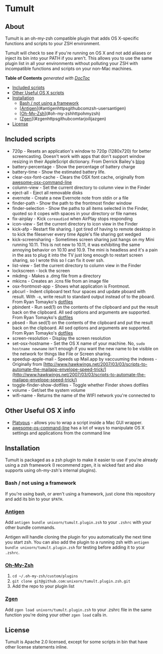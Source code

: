 # Tumult

## About

Tumult is an oh-my-zsh compatible plugin that adds OS X-specific functions and scripts to your ZSH environment.

Tumult will check to see if you're running on OS X and not add aliases or inject its bin into your PATH if you aren't. This allows you to use the same plugin list in all your environments without polluting your ZSH with incompatible functions and scripts on your non-Mac machines.

<!-- START doctoc generated TOC please keep comment here to allow auto update -->
<!-- DON'T EDIT THIS SECTION, INSTEAD RE-RUN doctoc TO UPDATE -->
**Table of Contents**  *generated with [DocToc](https://github.com/thlorenz/doctoc)*

- [Included scripts](#included-scripts)
- [Other Useful OS X scripts](#other-useful-os-x-scripts)
- [Installation](#installation)
  - [Bash / not using a framework](#bash--not-using-a-framework)
  - [[Antigen](https://github.com/zsh-users/antigen)](#antigenhttpsgithubcomzsh-usersantigen)
  - [[Oh-My-Zsh](http://ohmyz.sh/)](#oh-my-zshhttpohmyzsh)
  - [[Zgen](https://github.com/tarjoilija/zgen)](#zgenhttpsgithubcomtarjoilijazgen)
- [License](#license)

<!-- END doctoc generated TOC please keep comment here to allow auto update -->

## Included scripts

* 720p - Resets an application's window to 720p (1280x720) for better screencasting. Doesn't work with apps that don't support window resizing in their AppleScript dictionary. From Derrick Bailey's [blog](http://lostechies.com/derickbailey/2012/09/08/screencasting-tip-resize-your-app-to-720p-1280x720-in-osx/)
* battery-percentage - Show the percentage of battery charge
* battery-time - Show the estimated battery life.
* clear-osx-font-cache - Clears the OSX font cache, originally from [awesome-osx-command-line](https://github.com/herrbischoff/awesome-osx-command-line/blob/master/functions.md#app-icons)
* column-view - Set the current directory to column view in the Finder
* eject-all - Eject all removable disks
* evernote - Create a new Evernote note from stdin or a file
* finder-path - Show the path to the frontmost finder window
* finder-selection - Show the paths to all items selected in the Finder, quoted so it copes with spaces in your directory or file names
* fix-airplay - Kick `coreaudiod` when AirPlay stops responding
* icon-view - Set the current directory to icon view in the Finder
* kick-afp - Restart file sharing. I got tired of having to remote desktop in to kick the fileserver every time Apple's file sharing got wedged
* kick-screensharing - Sometimes screen sharing just hangs on my Mini running 10.11. This is not new to 10.11, it was exhibiting the same annoying behavior on 10.10 and 10.9. The mini is headless and it's a pain in the ass to plug it into the TV just long enough to restart screen sharing, so I wrote this so I can fix it over ssh.
* list-view - Set the current directory to column view in the Finder
* lockscreen - lock the screen
* mkdmg - Makes a .dmg file from a directory
* mkicns - Creates an .icns file from an image file
* osx-frontmost-app - Shows what application is Frontmost.
* pbcurl - Indent clipboard text four spaces and update pboard with result. With `-o`, write result to standard output instead of to the pboard. From Ryan Tomayko's [dotfiles](https://github.com/rtomayko/dotfiles)
* pbindent - Run sed(1) on the contents of the clipboard and put the result back on the clipboard. All sed options and arguments are supported. From Ryan Tomayko's [dotfiles](https://github.com/rtomayko/dotfiles)
* pbsed - Run sed(1) on the contents of the clipboard and put the result back on the clipboard. All sed options and arguments are supported. From Ryan Tomayko's [dotfiles](https://github.com/rtomayko/dotfiles)
* screen-resolution - Display the screen resolution
* set-osx-hostname - Set the OS X name of your machine. No, `sudo hostname newname` isn't enough if you want the new name to be visible on the network for things like File or Screen sharing.
* speedup-apple-mail - Speeds up Mail.app by vaccuuming the indexes - Originally from [http://www.hawkwings.net/2007/03/03/scripts-to-automate-the-mailapp-envelope-speed-trick/](http://www.hawkwings.net/2007/03/03/scripts-to-automate-the-mailapp-envelope-speed-trick/)
* toggle-finder-show-dotfiles - Toggle whether Finder shows dotfiles
* volume - Get/set the system volume
* wifi-name - Returns the name of the WIFI network you're connected to

## Other Useful OS X info

* [Platypus](https://github.com/sveinbjornt/Platypus) - allows you to wrap a script inside a Mac GUI wrapper.
* [awesome-os-command-line](https://github.com/herrbischoff/awesome-osx-command-line) has a lot of ways to manipulate OS X settings and applications from the command line

## Installation

Tumult is packaged as a zsh plugin to make it easier to use if you're already using a zsh framework (I recommend zgen, it is wicked fast and also supports using oh-my-zsh's internal plugins).

### Bash / not using a framework

If you're using bash, or aren't using a framework, just clone this repository and add its bin to your `$PATH`.

### [Antigen](https://github.com/zsh-users/antigen)

Add `antigen bundle unixorn/tumult.plugin.zsh` to your `.zshrc` with your other bundle commands.

Antigen will handle cloning the plugin for you automatically the next time you start zsh. You can also add the plugin to a running zsh with `antigen bundle unixorn/tumult.plugin.zsh` for testing before adding it to your `.zshrc`.

### [Oh-My-Zsh](http://ohmyz.sh/)

1. `cd ~/.oh-my-zsh/custom/plugins`
2. `git clone git@github.com:unixorn/tumult.plugin.zsh.git`
3. Add the repo to your plugin list

### [Zgen](https://github.com/tarjoilija/zgen)

Add `zgen load unixorn/tumult.plugin.zsh` to your .zshrc file in the same function you're doing your other `zgen load` calls in.

## License

Tumult is Apache 2.0 licensed, except for some scripts in bin that have other license statements inline.
